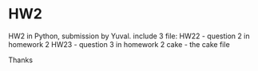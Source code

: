 # HW2
HW2 in Python, submission by Yuval.
include 3 file:
HW22 - question 2 in homework 2
HW23 - question 3 in homework 2
cake - the cake file

Thanks
